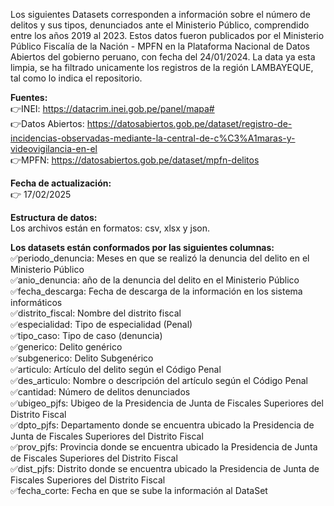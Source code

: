 Los siguientes Datasets corresponden a información sobre el número de delitos y sus tipos, denunciados ante el Ministerio Público, comprendido entre los años 2019 al 2023. Estos datos fueron publicados por el Ministerio Público Fiscalía de la Nación - MPFN en la Plataforma Nacional de Datos Abiertos del gobierno peruano, con fecha del 24/01/2024. La data ya esta limpia, se ha filtrado unicamente los registros de la región LAMBAYEQUE, tal como lo indica el repositorio.  

**Fuentes:**   
👉INEI: https://datacrim.inei.gob.pe/panel/mapa#   
👉Datos Abiertos: https://datosabiertos.gob.pe/dataset/registro-de-incidencias-observadas-mediante-la-central-de-c%C3%A1maras-y-videovigilancia-en-el  
👉MPFN: https://datosabiertos.gob.pe/dataset/mpfn-delitos  

**Fecha de actualización:**  
👉 17/02/2025  

**Estructura de datos:**   
Los archivos están en formatos: csv, xlsx y json.  

**Los datasets están conformados por las siguientes columnas:**  
✅periodo_denuncia: Meses en que se realizó la denuncia del delito en el Ministerio Público   
✅anio_denuncia: año de la denuncia del delito en el Ministerio Público  
✅fecha_descarga: Fecha de descarga de la información en los sistema informáticos  
✅distrito_fiscal: Nombre del distrito fiscal    
✅especialidad: Tipo de especialidad (Penal)  
✅tipo_caso: Tipo de caso (denuncia)  
✅generico: Delito genérico   
✅subgenerico: Delito Subgenérico   
✅articulo: Artículo del delito según el Código Penal  
✅des_articulo: Nombre o descripción del artículo según el Código Penal   
✅cantidad: Número de delitos denunciados  
✅ubigeo_pjfs: Ubigeo de la Presidencia de Junta de Fiscales Superiores del Distrito Fiscal  
✅dpto_pjfs: Departamento donde se encuentra ubicado la Presidencia de Junta de Fiscales Superiores del Distrito Fiscal  
✅prov_pjfs: Provincia donde se encuentra ubicado la Presidencia de Junta de Fiscales Superiores del Distrito Fiscal  
✅dist_pjfs: Distrito donde se encuentra ubicado la Presidencia de Junta de Fiscales Superiores del Distrito Fiscal  
✅fecha_corte: Fecha en que se sube la información al DataSet   
